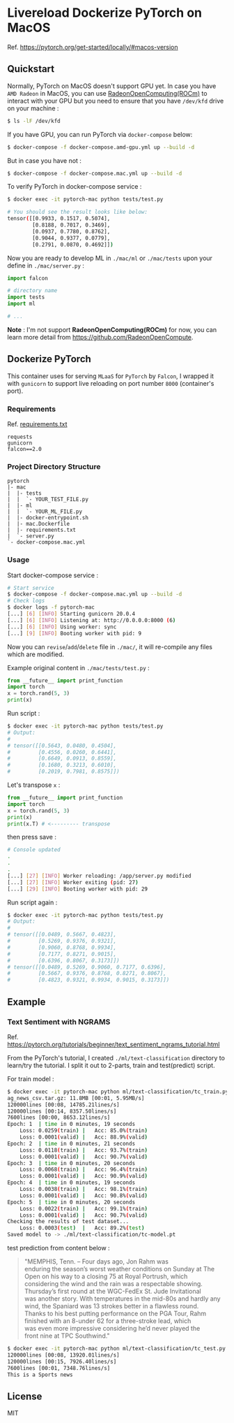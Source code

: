 # **Livereload Dockerize PyTorch on MacOS**
Ref. https://pytorch.org/get-started/locally/#macos-version

## **Quickstart**

Normally, PyTorch on MacOS doesn't support GPU yet. In case you have `AMD Radeon` in MacOS, you can use [RadeonOpenComputing(ROCm)](https://github.com/RadeonOpenCompute) to interact with your GPU but you need to ensure that you have `/dev/kfd` drive on your machine :

```bash
$ ls -lF /dev/kfd
```

If you have GPU, you can run PyTorch via `docker-compose` below:

```bash
$ docker-compose -f docker-compose.amd-gpu.yml up --build -d
```

But in case you have not :

```bash
$ docker-compose -f docker-compose.mac.yml up --build -d
```

To verify PyTorch in docker-compose service :

```bash
$ docker exec -it pytorch-mac python tests/test.py

# You should see the result looks like below:
tensor([[0.9933, 0.1517, 0.5074],
        [0.8188, 0.7017, 0.3469],
        [0.0937, 0.7780, 0.8762],
        [0.9044, 0.9377, 0.0779],
        [0.2791, 0.0870, 0.4692]])
```

Now you are ready to develop ML in `./mac/ml` or  `./mac/tests` upon your define in `./mac/server.py` :

```python
import falcon

# directory name
import tests
import ml

# ...
```

**Note** : I'm not support **RadeonOpenComputing(ROCm)** for now, you can learn more detail from https://github.com/RadeonOpenCompute.

## **Dockerize PyTorch**

This container uses for serving `MLaaS` for `PyTorch` by `Falcon`, I wrapped it with `gunicorn` to support live reloading on port number `8000` (container's port).

### Requirements
Ref. [requirements.txt](./mac/requirements.txt)

```text
requests
gunicorn
falcon==2.0
```

### **Project Directory Structure**

```
pytorch
|- mac
|  |- tests
|  |  `- YOUR_TEST_FILE.py
|  |- ml
|  |  `- YOUR_ML_FILE.py
|  |- docker-entrypoint.sh
|  |- mac.Dockerfile
|  |- requirements.txt
|  `- server.py
`- docker-compose.mac.yml
```

### **Usage**

Start docker-compose service :

```bash
# Start service
$ docker-compose -f docker-compose.mac.yml up --build -d
# Check logs
$ docker logs -f pytorch-mac
[...] [6] [INFO] Starting gunicorn 20.0.4
[...] [6] [INFO] Listening at: http://0.0.0.0:8000 (6)
[...] [6] [INFO] Using worker: sync
[...] [9] [INFO] Booting worker with pid: 9
```

Now you can `revise`/`add`/`delete` file in `./mac/`, it will re-compile any files which are modified.

Example original content in `./mac/tests/test.py` :

```python
from __future__ import print_function
import torch
x = torch.rand(5, 3)
print(x)
```

Run script :

```bash
$ docker exec -it pytorch-mac python tests/test.py
# Output:
#
# tensor([[0.5643, 0.0480, 0.4504],
#         [0.4556, 0.0260, 0.6441],
#         [0.6649, 0.0913, 0.8559],
#         [0.1680, 0.3213, 0.6010],
#         [0.2019, 0.7981, 0.8575]])
```

Let's transpose `x` :

```python
from __future__ import print_function
import torch
x = torch.rand(5, 3)
print(x)
print(x.T) # <--------- transpose
```

then press save :

```bash
# Console updated
.
.
.
[...] [27] [INFO] Worker reloading: /app/server.py modified
[...] [27] [INFO] Worker exiting (pid: 27)
[...] [29] [INFO] Booting worker with pid: 29
```

Run script again :

```bash
$ docker exec -it pytorch-mac python tests/test.py
# Output:
#
# tensor([[0.0489, 0.5667, 0.4823],
#         [0.5269, 0.9376, 0.9321],
#         [0.9060, 0.8768, 0.9934],
#         [0.7177, 0.8271, 0.9015],
#         [0.6396, 0.8067, 0.3173]])
# tensor([[0.0489, 0.5269, 0.9060, 0.7177, 0.6396],
#         [0.5667, 0.9376, 0.8768, 0.8271, 0.8067],
#         [0.4823, 0.9321, 0.9934, 0.9015, 0.3173]])
```

## **Example**

### **Text Sentiment with NGRAMS**

Ref. https://pytorch.org/tutorials/beginner/text_sentiment_ngrams_tutorial.html

From the PyTorch's tutorial, I created `./ml/text-classification` directory to learn/try the tutorial. I split it out to 2-parts, train and test(predict) script. 

For train model :

```bash
$ docker exec -it pytorch-mac python ml/text-classification/tc_train.py
ag_news_csv.tar.gz: 11.8MB [00:01, 5.95MB/s]
120000lines [00:08, 14785.21lines/s]
120000lines [00:14, 8357.50lines/s]
7600lines [00:00, 8653.12lines/s]
Epoch: 1  | time in 0 minutes, 19 seconds
	Loss: 0.0259(train)	|	Acc: 85.0%(train)
	Loss: 0.0001(valid)	|	Acc: 88.9%(valid)
Epoch: 2  | time in 0 minutes, 21 seconds
	Loss: 0.0118(train)	|	Acc: 93.7%(train)
	Loss: 0.0001(valid)	|	Acc: 90.7%(valid)
Epoch: 3  | time in 0 minutes, 20 seconds
	Loss: 0.0068(train)	|	Acc: 96.4%(train)
	Loss: 0.0001(valid)	|	Acc: 90.9%(valid)
Epoch: 4  | time in 0 minutes, 19 seconds
	Loss: 0.0038(train)	|	Acc: 98.1%(train)
	Loss: 0.0001(valid)	|	Acc: 90.8%(valid)
Epoch: 5  | time in 0 minutes, 20 seconds
	Loss: 0.0022(train)	|	Acc: 99.1%(train)
	Loss: 0.0001(valid)	|	Acc: 90.7%(valid)
Checking the results of test dataset...
	Loss: 0.0003(test)	|	Acc: 89.2%(test)
Saved model to -> ./ml/text-classification/tc-model.pt
```

test prediction from content below :

> "MEMPHIS, Tenn. – Four days ago, Jon Rahm was \
    enduring the season’s worst weather conditions on Sunday at The \
    Open on his way to a closing 75 at Royal Portrush, which \
    considering the wind and the rain was a respectable showing. \
    Thursday’s first round at the WGC-FedEx St. Jude Invitational \
    was another story. With temperatures in the mid-80s and hardly any \
    wind, the Spaniard was 13 strokes better in a flawless round. \
    Thanks to his best putting performance on the PGA Tour, Rahm \
    finished with an 8-under 62 for a three-stroke lead, which \
    was even more impressive considering he’d never played the \
    front nine at TPC Southwind."

```bash
$ docker exec -it pytorch-mac python ml/text-classification/tc_test.py
120000lines [00:08, 13920.01lines/s]
120000lines [00:15, 7926.40lines/s]
7600lines [00:01, 7348.76lines/s]
This is a Sports news
```

## **License**

MIT